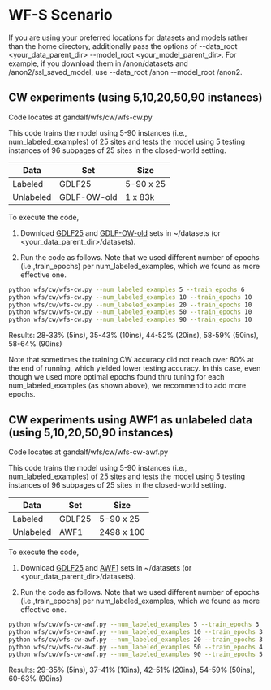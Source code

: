 # WF-S Scenario

If you are using your preferred locations for datasets and models rather than the home directory, additionally pass the options of --data_root <your_data_parent_dir> --model_root <your_model_parent_dir>. For example, if you download them in /anon/datasets and /anon2/ssl_saved_model, use --data_root /anon --model_root /anon2.

## CW experiments (using 5,10,20,50,90 instances)

Code locates at gandalf/wfs/cw/wfs-cw.py

This code trains the model using 5-90 instances (i.e., num_labeled_examples) of 25 sites and tests the model using 5 testing instances of 96 subpages of 25 sites in the closed-world setting. 

| Data  | Set | Size |
| ------------- | ------------- | ------------- |
| Labeled  | GDLF25  | 5-90 x 25  |
| Unlabeled  | GDLF-OW-old  | 1 x 83k  |

To execute the code, 

1. Download [GDLF25](https://docs.google.com/uc?export=download&id=1p49l9Y0NFqTjIuT-1i3oQFa2UZktKy6A) and [GDLF-OW-old](https://docs.google.com/uc?export=download&id=1xLYTNzf1hJMTlvpjvFCBurvo7jmPRwMz) sets in ~/datasets (or <your_data_parent_dir>/datasets).

2. Run the code as follows. Note that we used different number of epochs (i.e.,train_epochs) per num_labeled_examples, which we found as more effective one. 

```sh
python wfs/cw/wfs-cw.py --num_labeled_examples 5 --train_epochs 6
python wfs/cw/wfs-cw.py --num_labeled_examples 10 --train_epochs 10
python wfs/cw/wfs-cw.py --num_labeled_examples 20 --train_epochs 10
python wfs/cw/wfs-cw.py --num_labeled_examples 50 --train_epochs 10
python wfs/cw/wfs-cw.py --num_labeled_examples 90 --train_epochs 10
```

Results: 28-33% (5ins), 35-43% (10ins), 44-52% (20ins), 58-59% (50ins), 58-64% (90ins)


Note that sometimes the training CW accuracy did not reach over 80% at the end of running, which yielded lower testing accuracy. In this case, even though we used more optimal epochs found thru tuning for each num_labeled_examples (as shown above), we recommend to add more epochs.

## CW experiments using AWF1 as unlabeled data (using 5,10,20,50,90 instances)

Code locates at gandalf/wfs/cw/wfs-cw-awf.py

This code trains the model using 5-90 instances (i.e., num_labeled_examples) of 25 sites and tests the model using 5 testing instances of 96 subpages of 25 sites in the closed-world setting. 

| Data  | Set | Size |
| ------------- | ------------- | ------------- |
| Labeled  | GDLF25  | 5-90 x 25  |
| Unlabeled  | AWF1  | 2498 x 100  |

To execute the code, 

1. Download [GDLF25](https://docs.google.com/uc?export=download&id=1p49l9Y0NFqTjIuT-1i3oQFa2UZktKy6A) and [AWF1](https://docs.google.com/uc?export=download&id=1Y7QObZn8H1CBfcncU6bhj6Xmx08FMYSv) sets in ~/datasets (or <your_data_parent_dir>/datasets).

2. Run the code as follows. Note that we used different number of epochs (i.e.,train_epochs) per num_labeled_examples, which we found as more effective one. 

```sh
python wfs/cw/wfs-cw-awf.py --num_labeled_examples 5 --train_epochs 3
python wfs/cw/wfs-cw-awf.py --num_labeled_examples 10 --train_epochs 3
python wfs/cw/wfs-cw-awf.py --num_labeled_examples 20 --train_epochs 3
python wfs/cw/wfs-cw-awf.py --num_labeled_examples 50 --train_epochs 4
python wfs/cw/wfs-cw-awf.py --num_labeled_examples 90 --train_epochs 5
```

Results: 29-35% (5ins), 37-41% (10ins), 42-51% (20ins), 54-59% (50ins), 60-63% (90ins)
